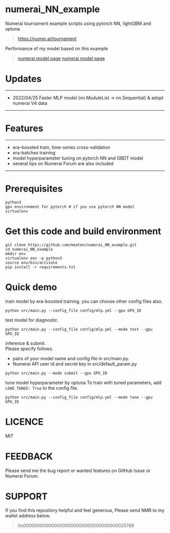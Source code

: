 # numerai_NN_example
Numerai tournament example scripts using pytorch NN, lightGBM and optuna 
> https://numer.ai/tournament

Performance of my model based on this example
> [numerai model page](https://numer.ai/emerald_)
> [numerai model page](https://numer.ai/sapphire_)
# Updates
***
* 2022/04/25  Faster MLP model (nn.ModuleList -> nn.Sequential)  &  adopt numerai V4 data
***

# Features
***
* era-boosted train, time-series cross-validation  
* era-batches training  
* model hyperparameter tuning on pytorch NN and GBDT model  
* several tips on Numerai Forum are also included
***
# Prerequisites
```
python3
gpu environment for pytorch # if you use pytorch NN model
virtualenv
```

# Get this code and build environment
```
git clone https://github.com/meaten/numerai_NN_example.git
cd numerai_NN_example
mkdir env
virtualenv env -p python3
source env/bin/activate
pip install -r requirements.txt
```

# Quick demo
train model by era-boosted training. you can choose other config files also.
```
python src/main.py --config_file config/mlp.yml --gpu GPU_ID
```

test model for diagnostic.
```
python src/main.py --config_file config/mlp.yml --mode test --gpu GPU_ID
```
inference & submit.  
Please specify follows.  
* pairs of your model name and config file in src/main.py.
* Numerai API user id and secret key in src/default_param.py
```
python src/main.py --mode submit --gpu GPU_ID
```
tune model hyperparameter by optuna
To train with tuned parameters, add ```LOAD_TUNED: True``` to the config file.
```
python src/main.py --config_file config/mlp.yml --mode tune --gpu GPU_ID
```
# LICENCE
MIT

# FEEDBACK
Please send me the bug report or wanted features on GitHub Issue or Numerai Forum.

# SUPPORT
If you find this repository helpful and feel generous, Please send NMR to my wallet address below.
> 0x0000000000000000000000000000000000025769

